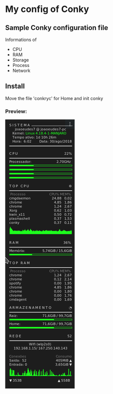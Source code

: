 # My config of Conky
## Sample Conky configuration file

Informations of
- CPU
- RAM
- Storage
- Process
- Network

## Install
Move the file 'conkryc' for Home and init conky

### Preview:

![Screenshot](Screenshot.png)